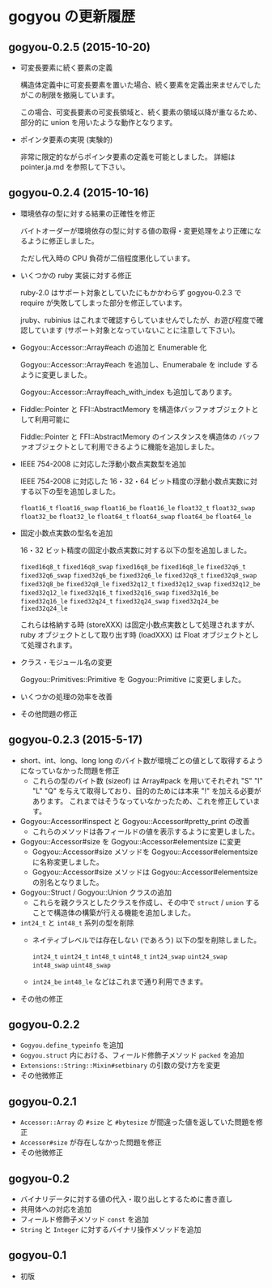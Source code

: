 # gogyou の更新履歴

## gogyou-0.2.5 (2015-10-20)

  * 可変長要素に続く要素の定義

    構造体定義中に可変長要素を置いた場合、続く要素を定義出来ませんでしたがこの制限を撤廃しています。

    この場合、可変長要素の可変長領域と、続く要素の領域以降が重なるため、部分的に union を用いたような動作となります。

  * ポインタ要素の実現 (実験的)

    非常に限定的ながらポインタ要素の定義を可能としました。
    詳細は pointer.ja.md を参照して下さい。


## gogyou-0.2.4 (2015-10-16)

  * 環境依存の型に対する結果の正確性を修正

    バイトオーダーが環境依存の型に対する値の取得・変更処理をより正確になるように修正しました。

    ただし代入時の CPU 負荷が二倍程度悪化しています。

  * いくつかの ruby 実装に対する修正

    ruby-2.0 はサポート対象としていたにもかかわらず gogyou-0.2.3 で require が失敗してしまった部分を修正しています。

    jruby、rubinius はこれまで確認すらしていませんでしたが、お遊び程度で確認しています
    (サポート対象となっていないことに注意して下さい)。

  * Gogyou::Accessor::Array#each の追加と Enumerable 化

    Gogyou::Accessor::Array#each を追加し、Enumerabale を include するように変更しました。

    Gogyou::Accessor::Array#each_with_index も追加してあります。

  * Fiddle::Pointer と FFI::AbstractMemory を構造体バッファオブジェクトとして利用可能に

    Fiddle::Pointer と FFI::AbstractMemory のインスタンスを構造体の
    バッファオブジェクトとして利用できるように機能を追加しました。

  * IEEE 754-2008 に対応した浮動小数点実数型を追加

    IEEE 754-2008 に対応した 16・32・64 ビット精度の浮動小数点実数に対する以下の型を追加しました。

    ``float16_t`` ``float16_swap`` ``float16_be`` ``float16_le``
    ``float32_t`` ``float32_swap`` ``float32_be`` ``float32_le``
    ``float64_t`` ``float64_swap`` ``float64_be`` ``float64_le``

  * 固定小数点実数の型名を追加

    16・32 ビット精度の固定小数点実数に対する以下の型を追加しました。

    ``fixed16q8_t`` ``fixed16q8_swap`` ``fixed16q8_be`` ``fixed16q8_le``
    ``fixed32q6_t`` ``fixed32q6_swap`` ``fixed32q6_be`` ``fixed32q6_le``
    ``fixed32q8_t`` ``fixed32q8_swap`` ``fixed32q8_be`` ``fixed32q8_le``
    ``fixed32q12_t`` ``fixed32q12_swap`` ``fixed32q12_be`` ``fixed32q12_le``
    ``fixed32q16_t`` ``fixed32q16_swap`` ``fixed32q16_be`` ``fixed32q16_le``
    ``fixed32q24_t`` ``fixed32q24_swap`` ``fixed32q24_be`` ``fixed32q24_le``

    これらは格納する時 (storeXXX) は固定小数点実数として処理されますが、ruby
    オブジェクトとして取り出す時 (loadXXX) は Float オブジェクトとして処理されます。

  * クラス・モジュール名の変更

    Gogyou::Primitives::Primitive を Gogyou::Primitive に変更しました。

  * いくつかの処理の効率を改善

  * その他問題の修正


## gogyou-0.2.3 (2015-5-17)

  * short、int、long、long long のバイト数が環境ごとの値として取得するようになっていなかった問題を修正
      * これらの型のバイト数 (sizeof) は Array#pack を用いてそれぞれ
        "S" "I" "L" "Q" を与えて取得しており、目的のためには本来 "!"
        を加える必要があります。
        これまではそうなっていなかったため、これを修正しています。
  * Gogyou::Accessor#inspect と Gogyou::Accessor#pretty\_print の改善
      * これらのメソッドは各フィールドの値を表示するように変更しました。
  * Gogyou::Accessor#size を Gogyou::Accessor#elementsize に変更
      * Gogyou::Accessor#size メソッドを Gogyou::Accessor#elementsize
        に名称変更しました。
      * Gogyou::Accessor#size メソッドは Gogyou::Accessor#elementsize
        の別名となりました。
  * Gogyou::Struct / Gogyou::Union クラスの追加
      * これらを親クラスとしたクラスを作成し、その中で ``struct`` / ``union``
        することで構造体の構築が行える機能を追加しました。
  * ``int24_t`` と ``int48_t`` 系列の型を削除
      * ネイティブレベルでは存在しない (であろう) 以下の型を削除しました。

        ``int24_t`` ``uint24_t`` ``int48_t`` ``uint48_t``
        ``int24_swap`` ``uint24_swap`` ``int48_swap`` ``uint48_swap``
      * ``int24_be`` ``int48_le`` などはこれまで通り利用できます。
  * その他の修正

## gogyou-0.2.2

*   ``Gogyou.define_typeinfo`` を追加
*   ``Gogyou.struct`` 内における、フィールド修飾子メソッド ``packed`` を追加
*   ``Extensions::String::Mixin#setbinary`` の引数の受け方を変更
*   その他微修正

## gogyou-0.2.1

*   ``Accessor::Array`` の ``#size`` と ``#bytesize`` が間違った値を返していた問題を修正
*   ``Accessor#size`` が存在しなかった問題を修正
*   その他微修正

## gogyou-0.2

*   バイナリデータに対する値の代入・取り出しとするために書き直し
*   共用体への対応を追加
*   フィールド修飾子メソッド ``const`` を追加
*   ``String`` と ``Integer`` に対するバイナリ操作メソッドを追加


## gogyou-0.1

*   初版
